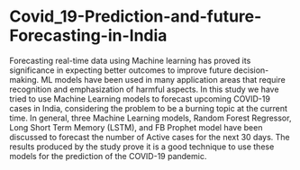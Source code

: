 # Covid_19-Prediction-and-future-Forecasting-in-India

Forecasting real-time data using Machine learning has proved its significance in expecting better outcomes to improve future decision-making. ML models have been used in many application areas that require recognition and emphasization of harmful aspects. In this study we have tried to use Machine Learning models to forecast upcoming COVID-19 cases in India, considering the problem to be a burning topic at the current time. In general, three Machine Learning models, Random Forest Regressor, Long Short Term Memory (LSTM), and FB Prophet model have been discussed to forecast the number of Active cases for the next 30 days. The results produced by the study prove it is a good technique to use these models for the prediction of the COVID-19 pandemic.
